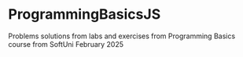 # ProgrammingBasicsJS
Problems solutions from labs and exercises from Programming Basics course from SoftUni 
February 2025
